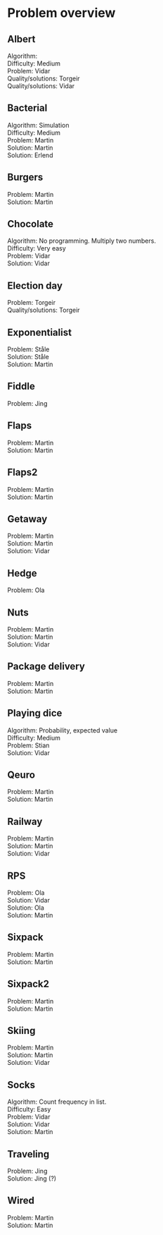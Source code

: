 # Problem overview

## Albert
Algorithm:  
Difficulty: Medium  
Problem: Vidar  
Quality/solutions: Torgeir  
Quality/solutions: Vidar

## Bacterial
Algorithm: Simulation  
Difficulty: Medium  
Problem: Martin  
Solution: Martin  
Solution: Erlend

## Burgers
Problem: Martin  
Solution: Martin

## Chocolate
Algorithm: No programming. Multiply two numbers.  
Difficulty: Very easy  
Problem: Vidar  
Solution: Vidar

## Election day
Problem: Torgeir  
Quality/solutions: Torgeir

## Exponentialist
Problem: Ståle  
Solution: Ståle  
Solution: Martin

## Fiddle
Problem: Jing  

## Flaps
Problem: Martin  
Solution: Martin

## Flaps2
Problem: Martin  
Solution: Martin

## Getaway
Problem: Martin  
Solution: Martin  
Solution: Vidar

## Hedge
Problem: Ola

## Nuts
Problem: Martin  
Solution: Martin  
Solution: Vidar

## Package delivery
Problem: Martin  
Solution: Martin

## Playing dice
Algorithm: Probability, expected value  
Difficulty: Medium  
Problem: Stian  
Solution: Vidar

## Qeuro
Problem: Martin  
Solution: Martin

## Railway
Problem: Martin  
Solution: Martin  
Solution: Vidar

## RPS
Problem: Ola  
Solution: Vidar  
Solution: Ola  
Solution: Martin

## Sixpack
Problem: Martin  
Solution: Martin

## Sixpack2
Problem: Martin  
Solution: Martin

## Skiing
Problem: Martin  
Solution: Martin  
Solution: Vidar

## Socks
Algorithm: Count frequency in list.  
Difficulty: Easy  
Problem: Vidar  
Solution: Vidar  
Solution: Martin

## Traveling
Problem: Jing  
Solution: Jing (?)

## Wired
Problem: Martin  
Solution: Martin
